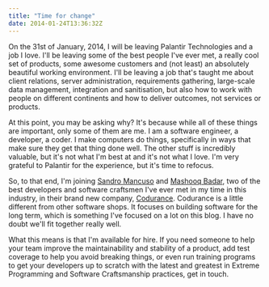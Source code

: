 ```yaml
---
title: "Time for change"
date: 2014-01-24T13:36:32Z
---
```


On the 31st of January, 2014, I will be leaving Palantir Technologies and a job I love. I'll be leaving some of the best people I've ever met, a really cool set of products, some awesome customers and (not least) an absolutely beautiful working environment. I'll be leaving a job that's taught me about client relations, server administration, requirements gathering, large-scale data management, integration and sanitisation, but also how to work with people on different continents and how to deliver outcomes, not services or products.

At this point, you may be asking why? It's because while all of these things are important, only some of them are me. I am a software engineer, a developer, a coder. I make computers do things, specifically in ways that make sure they get that thing done well. The other stuff is incredibly valuable, but it's not what I'm best at and it's not what I love. I'm very grateful to Palantir for the experience, but it's time to refocus.

So, to that end, I'm joining [Sandro Mancuso][@sandromancuso] and [Mashooq Badar][@mashooq], two of the best developers and software craftsmen I've ever met in my time in this industry, in their brand new company, [Codurance][]. Codurance is a little different from other software shops. It focuses on building software for the long term, which is something I've focused on a lot on this blog. I have no doubt we'll fit together really well.

What this means is that I'm available for hire. If you need someone to help your team improve the maintainability and stability of a product, add test coverage to help you avoid breaking things, or even run training programs to get your developers up to scratch with the latest and greatest in Extreme Programming and Software Craftsmanship practices, get in touch.

[@sandromancuso]: https://twitter.com/sandromancuso
[@mashooq]: https://twitter.com/mashooq
[Codurance]: http://codurance.com/
